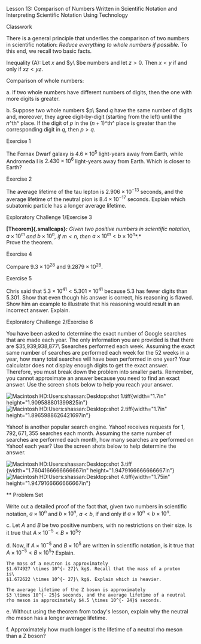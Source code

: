 Lesson 13: Comparison of Numbers Written in Scientific Notation and
Interpreting Scientific Notation Using Technology

Classwork

There is a general principle that underlies the comparison of two
numbers in scientific notation: *Reduce everything to whole numbers if
possible.* To this end, we recall two basic facts.

Inequality (A): Let $x$ and $y\ $be numbers and let $z > 0$. Then
$x < y$ if and only if $xz < yz$.

Comparison of whole numbers:

a.  If two whole numbers have different numbers of digits, then the one
    with more digits is greater.

b.  Suppose two whole numbers $p\ $and $q$ have the same number of
    digits and, moreover, they agree digit-by-digit (starting from the
    left) until the $n$^th^ place. If the digit of $p$ in the
    $(n + 1)$^th^ place is greater than the corresponding digit in $q$,
    then $p > q$.

Exercise 1

The Fornax Dwarf galaxy is $4.6 \times 10^{5}$ light-years away from
Earth, while Andromeda I is $2.430 \times 10^{6}$ light-years away from
Earth. Which is closer to Earth?

Exercise 2

The average lifetime of the tau lepton is $2.906 \times 10^{- 13}$
seconds, and the average lifetime of the neutral pion is
$8.4 \times 10^{- 17}$ seconds. Explain which subatomic particle has a
longer average lifetime.

Exploratory Challenge 1/Exercise 3

**[Theorem]{.smallcaps}*:*** *Given two positive numbers in scientific
notation,* $a \times 10^{m}$ *and* $b \times 10^{n}$*, if* $m < n$*,
then* $a \times 10^{m} < b \times 10^{n}$*.\*
\
Prove the theorem.

Exercise 4

Compare $9.3 \times 10^{28}$ and $9.2879 \times 10^{28}$.

Exercise 5

Chris said that $5.3 \times 10^{41} < 5.301 \times 10^{41}$ because
$5.3$ has fewer digits than $5.301$. Show that even though his answer is
correct, his reasoning is flawed. Show him an example to illustrate that
his reasoning would result in an incorrect answer. Explain.

Exploratory Challenge 2/Exercise 6

You have been asked to determine the exact number of Google searches
that are made each year. The only information you are provided is that
there are $35,939,938,877\ $searches performed each week. Assuming the
exact same number of searches are performed each week for the $52$ weeks
in a year, how many total searches will have been performed in one year?
Your calculator does not display enough digits to get the exact answer.
Therefore, you must break down the problem into smaller parts. Remember,
you cannot approximate an answer because you need to find an exact
answer. Use the screen shots below to help you reach your answer.

![Macintosh HD:Users:shassan:Desktop:shot
1.tiff](.\grade8lessonsmd\media/media/image1.png){width="1.7in"
height="1.909588801399825in"} ![Macintosh HD:Users:shassan:Desktop:shot
2.tiff](.\grade8lessonsmd\media/media/image2.png){width="1.7in"
height="1.8965988626421697in"}

Yahoo! is another popular search engine. Yahoo! receives requests for
$1,792,671,355$ searches each month. Assuming the same number of
searches are performed each month, how many searches are performed on
Yahoo! each year? Use the screen shots below to help determine the
answer.

![Macintosh HD:Users:shassan:Desktop:shot
3.tiff](.\grade8lessonsmd\media/media/image3.png){width="1.7604166666666667in"
height="1.9479166666666667in"} ![Macintosh HD:Users:shassan:Desktop:shot
4.tiff](.\grade8lessonsmd\media/media/image4.png){width="1.75in"
height="1.9479166666666667in"}

*\*
Problem Set

Write out a detailed proof of the fact that, given two numbers in
scientific notation, $a \times 10^{n}$ and $b \times 10^{n}$, $a < b$,
if and only if $a \times 10^{n} < b \times 10^{n}$.

c.  Let $A$ and $B$ be two positive numbers, with no restrictions on
    their size. Is it true that $A \times 10^{- 5} < B \times 10^{5}$?

d.  Now, if $A \times 10^{- 5}$ and $B \times 10^{5}$ are written in
    scientific notation, is it true that
    $A \times 10^{- 5} < B \times 10^{5}$? Explain.

    The mass of a neutron is approximately
    $1.674927 \times 10^{- 27}\ kg$. Recall that the mass of a proton
    is\
    $1.672622 \times 10^{- 27}\ kg$. Explain which is heavier.

    The average lifetime of the Z boson is approximately
    $3 \times 10^{- 25}$ seconds, and the average lifetime of a neutral
    rho meson is approximately $4.5 \times 10^{- 24}$ seconds.

e.  Without using the theorem from today's lesson, explain why the
    neutral rho meson has a longer average lifetime.

f.  Approximately how much longer is the lifetime of a neutral rho meson
    than a Z boson?
